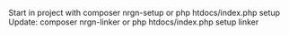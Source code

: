 Start in project with composer nrgn-setup or php htdocs/index.php setup
Update: composer nrgn-linker or php htdocs/index.php setup linker
